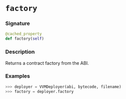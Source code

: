 # `factory`

### Signature

```python
@cached_property
def factory(self)
```

### Description

Returns a contract factory from the ABI.

### Examples

```python
>>> deployer = VVMDeployer(abi, bytecode, filename)
>>> factory = deployer.factory
```
